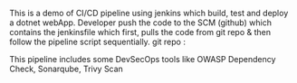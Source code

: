 This is a demo of CI/CD pipeline using jenkins which build, test and deploy a dotnet webApp.
Developer push the code to the SCM (github) which contains the jenkinsfile which first, pulls the code from git repo & then follow the pipeline script sequentially.
git repo : 

This pipeline includes some DevSecOps tools like OWASP Dependency Check, Sonarqube, Trivy Scan
